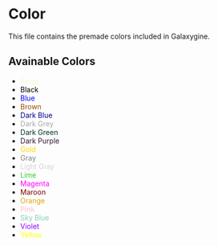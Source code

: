 # Color

This file contains the premade colors included in Galaxygine.

## Avainable Colors

-   <span style="color:#F5F5DC">Beige</span>
-   <span style="color:#000000">Black</span>
-   <span style="color:#0000FF">Blue</span>
-   <span style="color:#964B00">Brown</span>
-   <span style="color:#00008B">Dark Blue</span>
-   <span style="color:#A9A9A9">Dark Grey</span>
-   <span style="color:#013220">Dark Green</span>
-   <span style="color:#301934">Dark Purple</span>
-   <span style="color:#FFD700">Gold</span>
-   <span style="color:#808080">Gray</span>
-   <span style="color:#D3D3D3">Light Gray</span>
-   <span style="color:#32CD32">Lime</span>
-   <span style="color:#FF00FF">Magenta</span>
-   <span style="color:#800000">Maroon</span>
-   <span style="color:#DDA500">Orange</span>
-   <span style="color:#FFC0CB">Pink</span>
-   <span style="color:#87CEBB">Sky Blue</span>
-   <span style="color:#8F00FF">Violet</span>
-   <span style="color:#FFFF00">Yellow</span>